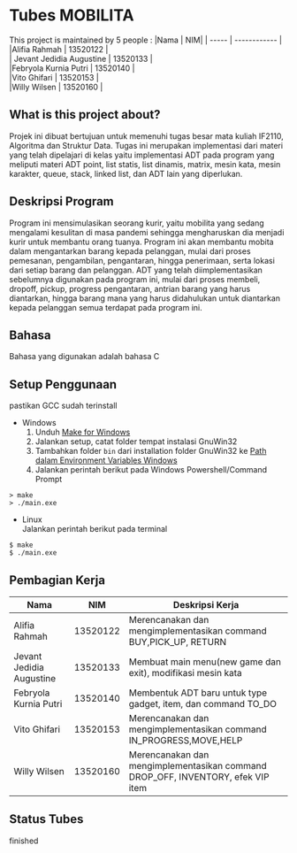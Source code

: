 # Tubes MOBILITA
This project is maintained by 5 people :
|Nama  | NIM|
   | ----- | ------------ | 
  |Alifia Rahmah   |   13520122     |  
 | Jevant Jedidia Augustine  |    13520133    |  
 |Febryola Kurnia Putri |     13520140   |  
  |Vito Ghifari |    13520153   |  
   |Willy Wilsen |     13520160    |  
   
## What is this project about?
   Projek ini dibuat bertujuan untuk memenuhi tugas besar mata kuliah IF2110, Algoritma dan Struktur Data.
   Tugas ini merupakan implementasi dari materi yang telah dipelajari di kelas yaitu implementasi ADT pada program
   yang meliputi materi ADT point, list statis, list dinamis, matrix, mesin kata, mesin karakter, queue, stack, 
   linked list, dan ADT lain yang diperlukan.
   
## Deskripsi Program
   Program ini mensimulasikan seorang kurir, yaitu mobilita yang sedang mengalami kesulitan di masa pandemi sehingga
   mengharuskan dia menjadi kurir untuk membantu orang tuanya. Program ini akan membantu mobita dalam mengantarkan
   barang kepada pelanggan, mulai dari proses pemesanan, pengambilan, pengantaran, hingga penerimaan, serta lokasi
   dari setiap barang dan pelanggan. ADT yang telah diimplementasikan sebelumnya digunakan pada program ini, mulai dari
   proses membeli, dropoff, pickup, progress pengantaran, antrian barang yang harus diantarkan, hingga barang mana yang
   harus didahulukan untuk diantarkan kepada pelanggan semua terdapat pada program ini.
   
## Bahasa
   Bahasa yang digunakan adalah bahasa C
   
## Setup Penggunaan
   pastikan GCC sudah terinstall
   * Windows
      1. Unduh [Make for Windows](http://gnuwin32.sourceforge.net/downlinks/make.php)
      2. Jalankan setup, catat folder tempat instalasi GnuWin32
      3. Tambahkan folder `bin` dari installation folder GnuWin32 ke [Path dalam Environment Variables Windows](https://www.architectryan.com/2018/03/17/add-to-the-path-on-windows-10/)
      4. Jalankan perintah berikut pada Windows Powershell/Command Prompt
   ```
   > make
   > ./main.exe
   ```
   
   * Linux
      <br>Jalankan perintah berikut pada terminal
   ```
   $ make
   $ ./main.exe
   ```

## Pembagian Kerja
   |Nama  | NIM| Deskripsi Kerja|
   | ----- | ------------ | --------------- |
  |Alifia Rahmah   |   13520122     |  Merencanakan dan mengimplementasikan command BUY,PICK_UP, RETURN|
 | Jevant Jedidia Augustine  |    13520133    |  Membuat main menu(new game dan exit), modifikasi mesin kata |
 |Febryola Kurnia Putri |     13520140   |  Membentuk ADT baru untuk type gadget, item, dan command TO_DO |
  |Vito Ghifari |    13520153   |  Merencanakan dan mengimplementasikan command IN_PROGRESS,MOVE,HELP |
   |Willy Wilsen |     13520160    | Merencanakan dan mengimplementasikan command DROP_OFF, INVENTORY, efek VIP item |
   
## Status Tubes
   finished
   
